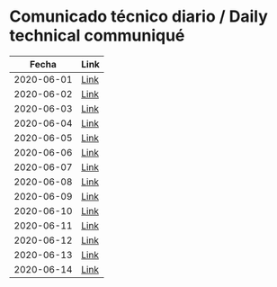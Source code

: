 # Comunicado técnico diario / Daily technical communiqué

| Fecha               | Link        |
| ------------------- | ----------  |
| 2020-06-01   | [Link](https://www.gob.mx/salud/prensa/nuevo-coronavirus-en-el-mundo-covid-19-comunicado-tecnico-diario-244178?idiom=es) |
| 2020-06-02   | [Link](https://www.gob.mx/salud/prensa/nuevo-coronavirus-en-el-mundo-covid-19-comunicado-tecnico-diario-244275?idiom=es) |
| 2020-06-03   | [Link](https://www.gob.mx/salud/prensa/nuevo-coronavirus-en-el-mundo-covid-19-comunicado-tecnico-diario-244276?idiom=es) |
| 2020-06-04   | [Link](https://www.gob.mx/salud/prensa/nuevo-coronavirus-en-el-mundo-covid-19-comunicado-tecnico-diario-244446?idiom=es) |
| 2020-06-05   | [Link](https://www.gob.mx/salud/prensa/nuevo-coronavirus-en-el-mundo-covid-19-comunicado-tecnico-diario-244448?idiom=es) |
| 2020-06-06   | [Link](https://www.gob.mx/salud/prensa/nuevo-coronavirus-en-el-mundo-covid-19-comunicado-tecnico-diario-244449?idiom=es) |
| 2020-06-07   | [Link](https://www.gob.mx/salud/prensa/nuevo-coronavirus-en-el-mundo-covid-19-comunicado-tecnico-diario-244451?idiom=es) |
| 2020-06-08   | [Link](https://www.gob.mx/salud/prensa/nuevo-coronavirus-en-el-mundo-covid-19-comunicado-tecnico-diario-244652?idiom=es) |
| 2020-06-09   | [Link](https://www.gob.mx/salud/prensa/nuevo-coronavirus-en-el-mundo-covid-19-comunicado-tecnico-diario-244653?idiom=es) |
| 2020-06-10   | [Link](https://www.gob.mx/salud/prensa/nuevo-coronavirus-en-el-mundo-covid-19-comunicado-tecnico-diario-244654?idiom=es) |
| 2020-06-11   | [Link](https://www.gob.mx/salud/prensa/nuevo-coronavirus-en-el-mundo-covid-19-comunicado-tecnico-diario-244656?idiom=es) |
| 2020-06-12   | [Link](https://www.gob.mx/salud/prensa/nuevo-coronavirus-en-el-mundo-covid-19-comunicado-tecnico-diario-244657?idiom=es) |
| 2020-06-13   | [Link](https://www.gob.mx/salud/prensa/nuevo-coronavirus-en-el-mundo-covid-19-comunicado-tecnico-diario-244658?idiom=es) |
| 2020-06-14   | [Link](https://www.gob.mx/salud/prensa/nuevo-coronavirus-en-el-mundo-covid-19-comunicado-tecnico-diario-244659?idiom=es) |
